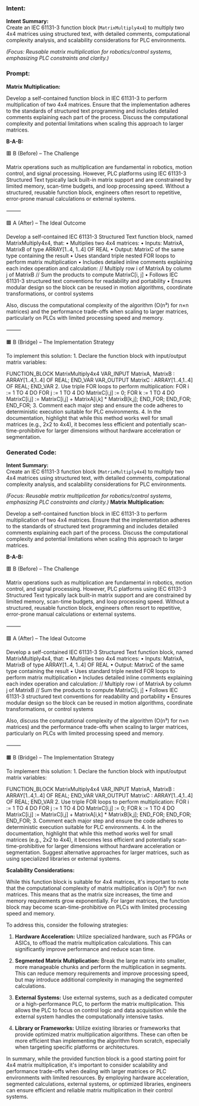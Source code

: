### Intent:
**Intent Summary:**  
Create an IEC 61131-3 function block (`MatrixMultiply4x4`) to multiply two 4x4 matrices using structured text, with detailed comments, computational complexity analysis, and scalability considerations for PLC environments.  

*(Focus: Reusable matrix multiplication for robotics/control systems, emphasizing PLC constraints and clarity.)*

### Prompt:
**Matrix Multiplication:**

Develop a self-contained function block in IEC 61131-3 to perform multiplication of two 4x4 matrices. Ensure that the implementation adheres to the standards of structured text programming and includes detailed comments explaining each part of the process. Discuss the computational complexity and potential limitations when scaling this approach to larger matrices.

**B-A-B:**

🟥 B (Before) – The Challenge

Matrix operations such as multiplication are fundamental in robotics, motion control, and signal processing. However, PLC platforms using IEC 61131-3 Structured Text typically lack built-in matrix support and are constrained by limited memory, scan-time budgets, and loop processing speed. Without a structured, reusable function block, engineers often resort to repetitive, error-prone manual calculations or external systems.

⸻

🟩 A (After) – The Ideal Outcome

Develop a self-contained IEC 61131-3 Structured Text function block, named MatrixMultiply4x4, that:
	•	Multiplies two 4x4 matrices:
	•	Inputs: MatrixA, MatrixB of type ARRAY[1..4, 1..4] OF REAL
	•	Output: MatrixC of the same type containing the result
	•	Uses standard triple nested FOR loops to perform matrix multiplication
	•	Includes detailed inline comments explaining each index operation and calculation:
// Multiply row i of MatrixA by column j of MatrixB
// Sum the products to compute MatrixC[i, j]
	•	Follows IEC 61131-3 structured text conventions for readability and portability
	•	Ensures modular design so the block can be reused in motion algorithms, coordinate transformations, or control systems

Also, discuss the computational complexity of the algorithm (O(n³) for n×n matrices) and the performance trade-offs when scaling to larger matrices, particularly on PLCs with limited processing speed and memory.

⸻

🟧 B (Bridge) – The Implementation Strategy

To implement this solution:
	1.	Declare the function block with input/output matrix variables:

 FUNCTION_BLOCK MatrixMultiply4x4
VAR_INPUT
    MatrixA, MatrixB : ARRAY[1..4,1..4] OF REAL;
END_VAR
VAR_OUTPUT
    MatrixC : ARRAY[1..4,1..4] OF REAL;
END_VAR
	2.	Use triple FOR loops to perform multiplication:
 FOR i := 1 TO 4 DO
    FOR j := 1 TO 4 DO
        MatrixC[i,j] := 0;
        FOR k := 1 TO 4 DO
            MatrixC[i,j] := MatrixC[i,j] + MatrixA[i,k] * MatrixB[k,j];
        END_FOR;
    END_FOR;
END_FOR;
	3.	Comment each major step and ensure the code adheres to deterministic execution suitable for PLC environments.
	4.	In the documentation, highlight that while this method works well for small matrices (e.g., 2x2 to 4x4), it becomes less efficient and potentially scan-time-prohibitive for larger dimensions without hardware acceleration or segmentation.

### Generated Code:
**Intent Summary:**  
Create an IEC 61131-3 function block (`MatrixMultiply4x4`) to multiply two 4x4 matrices using structured text, with detailed comments, computational complexity analysis, and scalability considerations for PLC environments.  

*(Focus: Reusable matrix multiplication for robotics/control systems, emphasizing PLC constraints and clarity.)*
**Matrix Multiplication:**

Develop a self-contained function block in IEC 61131-3 to perform multiplication of two 4x4 matrices. Ensure that the implementation adheres to the standards of structured text programming and includes detailed comments explaining each part of the process. Discuss the computational complexity and potential limitations when scaling this approach to larger matrices.

**B-A-B:**

🟥 B (Before) – The Challenge

Matrix operations such as multiplication are fundamental in robotics, motion control, and signal processing. However, PLC platforms using IEC 61131-3 Structured Text typically lack built-in matrix support and are constrained by limited memory, scan-time budgets, and loop processing speed. Without a structured, reusable function block, engineers often resort to repetitive, error-prone manual calculations or external systems.

⸻

🟩 A (After) – The Ideal Outcome

Develop a self-contained IEC 61131-3 Structured Text function block, named MatrixMultiply4x4, that:
	•	Multiplies two 4x4 matrices:
	•	Inputs: MatrixA, MatrixB of type ARRAY[1..4, 1..4] OF REAL
	•	Output: MatrixC of the same type containing the result
	•	Uses standard triple nested FOR loops to perform matrix multiplication
	•	Includes detailed inline comments explaining each index operation and calculation:
// Multiply row i of MatrixA by column j of MatrixB
// Sum the products to compute MatrixC[i, j]
	•	Follows IEC 61131-3 structured text conventions for readability and portability
	•	Ensures modular design so the block can be reused in motion algorithms, coordinate transformations, or control systems

Also, discuss the computational complexity of the algorithm (O(n³) for n×n matrices) and the performance trade-offs when scaling to larger matrices, particularly on PLCs with limited processing speed and memory.

⸻

🟧 B (Bridge) – The Implementation Strategy

To implement this solution:
	1.	Declare the function block with input/output matrix variables:

 FUNCTION_BLOCK MatrixMultiply4x4
VAR_INPUT
    MatrixA, MatrixB : ARRAY[1..4,1..4] OF REAL;
END_VAR
VAR_OUTPUT
    MatrixC : ARRAY[1..4,1..4] OF REAL;
END_VAR
	2.	Use triple FOR loops to perform multiplication:
 FOR i := 1 TO 4 DO
    FOR j := 1 TO 4 DO
        MatrixC[i,j] := 0;
        FOR k := 1 TO 4 DO
            MatrixC[i,j] := MatrixC[i,j] + MatrixA[i,k] * MatrixB[k,j];
        END_FOR;
    END_FOR;
END_FOR;
	3.	Comment each major step and ensure the code adheres to deterministic execution suitable for PLC environments.
	4.	In the documentation, highlight that while this method works well for small matrices (e.g., 2x2 to 4x4), it becomes less efficient and potentially scan-time-prohibitive for larger dimensions without hardware acceleration or segmentation. Suggest alternative approaches for larger matrices, such as using specialized libraries or external systems.

**Scalability Considerations:**

While this function block is suitable for 4x4 matrices, it's important to note that the computational complexity of matrix multiplication is O(n³) for n×n matrices. This means that as the matrix size increases, the time and memory requirements grow exponentially. For larger matrices, the function block may become scan-time-prohibitive on PLCs with limited processing speed and memory.

To address this, consider the following strategies:

1. **Hardware Acceleration:** Utilize specialized hardware, such as FPGAs or ASICs, to offload the matrix multiplication calculations. This can significantly improve performance and reduce scan time.

2. **Segmented Matrix Multiplication:** Break the large matrix into smaller, more manageable chunks and perform the multiplication in segments. This can reduce memory requirements and improve processing speed, but may introduce additional complexity in managing the segmented calculations.

3. **External Systems:** Use external systems, such as a dedicated computer or a high-performance PLC, to perform the matrix multiplication. This allows the PLC to focus on control logic and data acquisition while the external system handles the computationally intensive tasks.

4. **Library or Frameworks:** Utilize existing libraries or frameworks that provide optimized matrix multiplication algorithms. These can often be more efficient than implementing the algorithm from scratch, especially when targeting specific platforms or architectures.

In summary, while the provided function block is a good starting point for 4x4 matrix multiplication, it's important to consider scalability and performance trade-offs when dealing with larger matrices or PLC environments with limited resources. By employing hardware acceleration, segmented calculations, external systems, or optimized libraries, engineers can ensure efficient and reliable matrix multiplication in their control systems.
